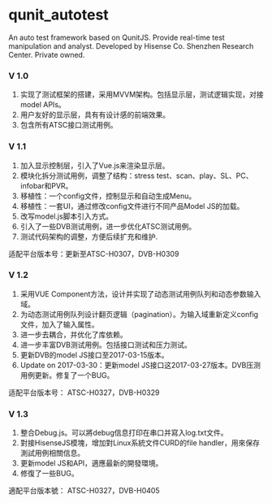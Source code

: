# qunit_autotest
An auto test framework based on QunitJS. Provide real-time test manipulation and analyst.
Developed by Hisense Co. Shenzhen Research Center. Private owned.

### V 1.0
1. 实现了测试框架的搭建，采用MVVM架构。包括显示层，测试逻辑实现，对接model APIs。
2. 用户友好的显示层，具有有设计感的前端效果。
3. 包含所有ATSC接口测试用例。

### V 1.1
1. 加入显示控制层，引入了Vue.js来渲染显示层。
2. 模块化拆分测试用例，调整了结构：stress test、scan、play、SL、PC、infobar和PVR。
3. 移植性：一个config文件，控制显示和自动生成Menu。
4. 移植性：一套UI，通过修改config文件进行不同产品Model JS的加载。
5. 改写model.js脚本引入方式。
6. 引入了一些DVB测试用例，进一步优化ATSC测试用例。
7. 测试代码架构的调整，方便后续扩充和维护.


适配平台版本号：更新至ATSC-H0307，DVB-H0309

### V 1.2
1. 采用VUE Component方法，设计并实现了动态测试用例队列和动态参数输入域。
2. 为动态测试用例队列设计翻页逻辑（pagination）。为输入域重新定义config文件，加入了输入属性。
3. 进一步去耦合，并优化了库依赖。
4. 进一步丰富DVB测试用例。包括接口测试和压力测试。
5. 更新DVB的model JS接口至2017-03-15版本。
6. Update on 2017-03-30：更新model JS接口这2017-03-27版本。DVB压测用例更新。修复了一个BUG。

适配平台版本号： ATSC-H0327，DVB-H0329

### V 1.3
1. 整合Debug.js。可以將debug信息打印在串口并寫入log.txt文件。
2. 對接HisenseJS模塊，增加對Linux系統文件CURD的file handler，用來保存測試用例相關信息。
3. 更新model JS和API，適應最新的開發環境。
4. 修復了一些BUG。

適配平台版本號： ATSC-H0327，DVB-H0405